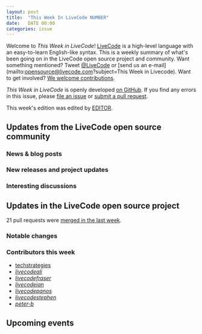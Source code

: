 ```yaml
---
layout: post
title:  "This Week In LiveCode NUMBER"
date:   DATE 00:00
categories: issue
---
```


Welcome to *This Week in LiveCode*!  [LiveCode](https://livecode.com/) is a high-level language with an easy-to-learn English-like syntax.  This is a weekly summary of what's been going on in the LiveCode open source project and community.  Want something mentioned?  Tweet [@LiveCode](https://twitter.com/LiveCode) or [send us an e-mail](mailto:opensource@livecode.com?subject=This Week in Livecode).  Want to get involved?  [We welcome contributions](https://github.com/livecode/livecode).

*This Week in LiveCode* is openly developed [on GitHub](https://github.com/livecode/this-week-in-livecode).  If you find any errors in this issue, please [file an issue](https://github.com/livecode/this-week-in-livecode/issues) or [submit a pull request](https://github.com/livecode/this-week-in-livecode/pulls).

<!--- Put a list of contributors to this week's edition here. -->
This week's edition was edited by [EDITOR](https://github.com/EDITOR).

## Updates from the LiveCode open source community

### News & blog posts

<!--- Check LiveCode official blog, reddit, mailing lists, forums, and anywhere else you can think of for blog posts that are relevant to LiveCode open source. -->

### New releases and project updates

<!--- Updates relating to non-LiveCode-engine projects.  E.g. editor integrations, libraries, etc.  Obviously, don't discuss releases of proprietary software here. -->

### Interesting discussions

<!--- Check the forums and the mailing lists. -->

## Updates in the LiveCode open source project

<!--- Edit the URL below to give a list of PRs merged in the preceding week and update the total. -->

21 pull requests were [merged in the last week](https://github.com/issues?q=is%3Apr+org%3Alivecode+is%3Amerged+merged%3A2015-09-14..2015-09-21+is%3Apublic).

### Notable changes

<!--- This should be a list of changes that are new features or might require people to modify their code.  Please give brief description and a link to the pull request. -->

### Contributors this week

<!--- List of people who submitted merged pull requests.  First list non-team members in alphabetical order, then list team members in alphabetical order and italicised. -->

* [techstrategies](https://github.com/techstrategies)
* *[livecodeali](https://github.com/livecodeali)*
* *[livecodefraser](https://github.com/livecodefraser)*
* *[livecodeian](https://github.com/livecodeian)*
* *[livecodepanos](https://github.com/livecodepanos)*
* *[livecodestephen](https://github.com/livecodestephen)*
* *[peter-b](https://github.com/peter-b)*

## Upcoming events

<!--- List of known upcoming events.  You can usually crib most of this from the previous week's issue. -->
